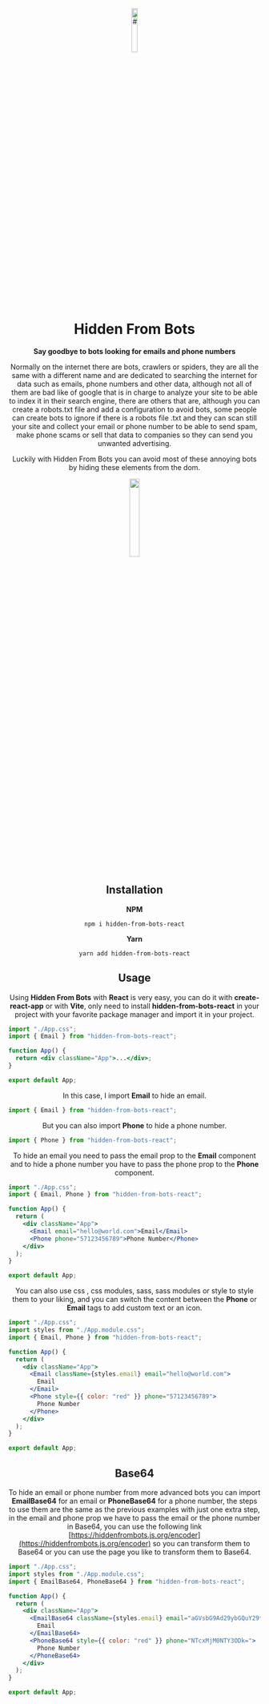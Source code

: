 <div align="center">
   <img width="15%" src="https://hiddenfrombots.vercel.app/assets/images/bot.png" alt="#">
   <h1>Hidden From Bots</h1
      
**Say goodbye to bots looking for emails and phone numbers**
      
   <p>Normally on the internet there are bots, crawlers or spiders, they are all the same with a different name and are dedicated to searching the internet for data such as emails, phone numbers and other data, although not all of them are bad like of google that is in charge to analyze your site to be able to index it in their search engine, there are others that are, although you can create a robots.txt file and add a configuration to avoid bots, some people can create bots to ignore if there is a robots file .txt and they can scan still your site and collect your email or phone number to be able to send spam, make phone scams or sell that data to companies so they can send you unwanted advertising.</p>

   <p>Luckily with Hidden From Bots you can avoid most of these annoying bots by hiding these elements from the dom.</p>

   <a href="https://www.buymeacoffee.com/erikgiovani" target="_blank">
      <img width="20%" src="https://helloimjessa.files.wordpress.com/2021/06/bmc-button.png">
   </a>
</div>

<div align="center">
   <h2>Installation</h2>
   
   **NPM**
   
   ```console
   npm i hidden-from-bots-react
   ```
   **Yarn**
   
   ```console
   yarn add hidden-from-bots-react
   ```
</div>

<div align="center">
   <h2>Usage</h2>
   
Using **Hidden From Bots** with **React** is very easy, you can do it with **create-react-app** or with **Vite**, only need to install **hidden-from-bots-react** in your project with your favorite package manager and import it in your project.
</div>

```jsx
import "./App.css";
import { Email } from "hidden-from-bots-react";

function App() {
  return <div className="App">...</div>;
}

export default App;
```

<div align="center">
   
In this case, I import **Email** to hide an email.
</div>

```js
import { Email } from "hidden-from-bots-react";
```

<div align="center">
   
But you can also import **Phone** to hide a phone number.
</div>

```js
import { Phone } from "hidden-from-bots-react";
```

<div align="center">
   
To hide an email you need to pass the email prop to the **Email** component and to hide a phone number you have to pass the phone prop to the **Phone** component.
</div>

```jsx
import "./App.css";
import { Email, Phone } from "hidden-from-bots-react";

function App() {
  return (
    <div className="App">
      <Email email="hello@world.com">Email</Email>
      <Phone phone="57123456789">Phone Number</Phone>
    </div>
  );
}

export default App;
```

<div align="center">
   
You can also use css , css modules, sass, sass modules or style to style them to your liking, and you can switch the content between the **Phone** or **Email** tags to add custom text or an icon.
</div>

```jsx
import "./App.css";
import styles from "./App.module.css";
import { Email, Phone } from "hidden-from-bots-react";

function App() {
  return (
    <div className="App">
      <Email className={styles.email} email="hello@world.com">
        Email
      </Email>
      <Phone style={{ color: "red" }} phone="57123456789">
        Phone Number
      </Phone>
    </div>
  );
}

export default App;
```

<div align="center">
   <h2>Base64</h2>
   
To hide an email or phone number from more advanced bots you can import **EmailBase64** for an email or **PhoneBase64** for a phone number, the steps to use them are the same as the previous examples with just one extra step, in the email and phone prop we have to pass the email or the phone number in Base64, you can use the following link [https://hiddenfrombots.js.org/encoder](https://hiddenfrombots.js.org/encoder) so you can transform them to Base64 or you can use the page you like to transform them to Base64.
</div>

```jsx
import "./App.css";
import styles from "./App.module.css";
import { EmailBase64, PhoneBase64 } from "hidden-from-bots-react";

function App() {
  return (
    <div className="App">
      <EmailBase64 className={styles.email} email="aGVsbG9Ad29ybGQuY29t">
        Email
      </EmailBase64>
      <PhoneBase64 style={{ color: "red" }} phone="NTcxMjM0NTY3ODk=">
        Phone Number
      </PhoneBase64>
    </div>
  );
}

export default App;
```
